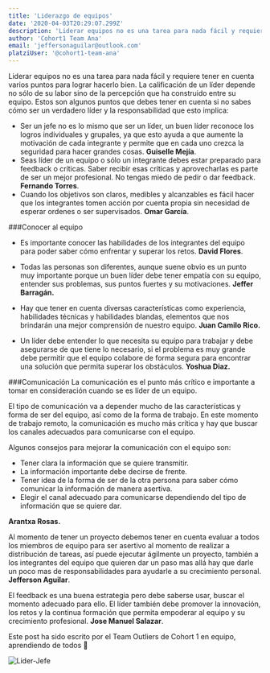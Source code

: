 ```yaml
---
title: 'Liderazgo de equipos'
date: '2020-04-03T20:29:07.299Z'
description: 'Liderar equipos no es una tarea para nada fácil y requiere tener en cuenta varios puntos para lograr hacerlo bien.'
author: 'Cohort1 Team Ana'
email: 'jeffersonaguilar@outlook.com'
platziUser: '@cohort1-team-ana'
---
```



  

Liderar equipos no es una tarea para nada fácil y requiere tener en cuenta varios puntos para lograr hacerlo bien. La calificación de un líder depende no sólo de su labor sino de la percepción que ha construido entre su equipo. Estos son algunos puntos que debes tener en cuenta si no sabes cómo ser un verdadero líder y la responsabilidad que esto implica:

- Ser un jefe no es lo mismo que ser un líder, un buen líder reconoce los logros individuales y grupales, ya que esto ayuda a que aumente la motivación de cada integrante y permite que en cada uno crezca la seguridad para hacer grandes cosas. **Guiselle Mejía**.
- Seas líder de un equipo o sólo un integrante debes estar preparado para feedback o críticas. Saber recibir esas críticas y aprovecharlas es parte de ser un mejor profesional. No tengas miedo de pedir o dar feedback. **Fernando Torres**.
- Cuando los objetivos son claros, medibles y alcanzables es fácil hacer que los integrantes tomen acción por cuenta propia sin necesidad de esperar ordenes o ser supervisados. **Omar García**.

###Conocer al equipo

- Es importante conocer las habilidades de los integrantes del equipo para poder saber cómo enfrentar y superar los retos. **David Flores**.  

- Todas las personas son diferentes, aunque suene obvio es un punto muy importante porque un buen líder debe tener empatía con su equipo, entender sus problemas, sus puntos fuertes y su motivaciones. **Jeffer Barragán.**  

- Hay que tener en cuenta diversas características como experiencia, habilidades técnicas y habilidades blandas, elementos que nos brindarán una mejor comprensión de nuestro equipo. **Juan Camilo Rico.**  

- Un líder debe entender lo que necesita su equipo para trabajar y debe asegurarse de que tiene lo necesario, si el problema es muy grande debe permitir que el equipo colabore de forma segura para encontrar una solución que permita superar los obstáculos.
**Yoshua Diaz.**

###Comunicación
La comunicación es el punto más crítico e importante a tomar en consideración cuando se es líder de un equipo.

El tipo de comunicación va a depender mucho de las características y forma de ser del equipo, así como de la forma de trabajo. En este momento de trabajo remoto, la comunicación es mucho más crítica y hay que buscar los canales adecuados para comunicarse con el equipo.

Algunos consejos para mejorar la comunicación con el equipo son:

- Tener clara la información que se quiere transmitir.
- La información importante debe decirse de frente.
- Tener idea de la forma de ser de la otra persona para saber cómo comunicar la información de manera asertiva.
- Elegir el canal adecuado para comunicarse dependiendo del tipo de información que se quiere dar.

**Arantxa Rosas.**

Al momento de tener un proyecto debemos tener en cuenta evaluar a todos los miembros de equipo para ser asertivo al momento de realizar a distribución de tareas, así puede ejecutar ágilmente un proyecto, también a los integrantes del equipo que quieren dar un paso mas allá hay que darle un poco mas de responsabilidades para ayudarle a su crecimiento personal. **Jefferson Aguilar**.

El feedback es una buena estrategia pero debe saberse usar, buscar el momento adecuado para ello. El líder también debe promover la innovación, los retos y la continua formación que permita empoderar al equipo y su crecimiento profesional. **Jose Manuel Salazar**.

Este post ha sido escrito por el Team Outliers de Cohort 1 en equipo, aprendiendo de todos 💚

![Lider-Jefe](https://www.ucsc.cl/wp-content/uploads/2019/08/lider-vs-jefe.jpg)

